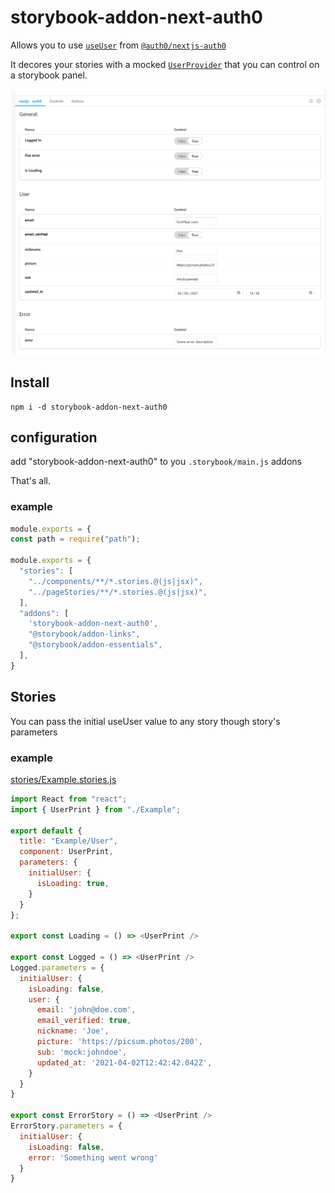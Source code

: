 # storybook-addon-next-auth0

Allows you to use [`useUser`](https://auth0.github.io/nextjs-auth0/modules/frontend_use_user.html) from [`@auth0/nextjs-auth0`](https://github.com/auth0/nextjs-auth0)

It decores your stories with a mocked [`UserProvider`](https://auth0.github.io/nextjs-auth0/modules/frontend_use_user.html#userprovider) that you can control on a storybook panel.

![screencap](./assets/screencap.png)

## Install

```
npm i -d storybook-addon-next-auth0
```

## configuration

add "storybook-addon-next-auth0" to you `.storybook/main.js` addons

That's all.

### example
```js
module.exports = {
const path = require("path");

module.exports = {
  "stories": [
    "../components/**/*.stories.@(js|jsx)",
    "../pageStories/**/*.stories.@(js|jsx)",
  ],
  "addons": [
    'storybook-addon-next-auth0',
    "@storybook/addon-links",
    "@storybook/addon-essentials",
  ],
}
```
## Stories

You can pass the initial useUser value to any story though story's parameters

### example
[stories/Example.stories.js](stories/Example.stories.js)


```js
import React from "react";
import { UserPrint } from "./Example";

export default {
  title: "Example/User",
  component: UserPrint,
  parameters: {
    initialUser: {
      isLoading: true,
    }
  }
};

export const Loading = () => <UserPrint />

export const Logged = () => <UserPrint />
Logged.parameters = {
  initialUser: {
    isLoading: false,
    user: {
      email: 'john@doe.com',
      email_verified: true,
      nickname: 'Joe',
      picture: 'https://picsum.photos/200',
      sub: 'mock:johndoe',
      updated_at: '2021-04-02T12:42:42.042Z',
    }
  }
}

export const ErrorStory = () => <UserPrint />
ErrorStory.parameters = {
  initialUser: {
    isLoading: false,
    error: 'Something went wrong'
  }
}

```

